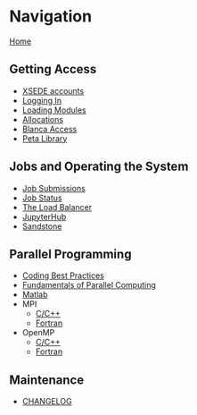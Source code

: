 # Navigation

[Home](Home)

## Getting Access
- [XSEDE accounts](XSEDE)
- [Logging In](Logging-In)
- [Loading Modules](Loading-Modules)
- [Allocations]()
- [Blanca Access]()
- [Peta Library]()

## Jobs and Operating the System
- [Job Submissions]()
- [Job Status]()
- [The Load Balancer](The-Load-Balancer-Tool)
- [JupyterHub]()
- [Sandstone]()

## Parallel Programming
- [Coding Best Practices](Coding-Best-Practices)
- [Fundamentals of Parallel Computing](Fundamentals-of-Parallel-Computing)
- [Matlab](Matlab)
- MPI
    + [C/C++](MPI-C)
    + [Fortran](MPI-Fortran)
- OpenMP 
    + [C/C++](OpenMP-C)
    + [Fortran](OpenMP-Fortran)

## Maintenance
- [CHANGELOG](CHANGELOG)